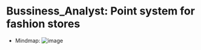 # Bussiness_Analyst: Point system for fashion stores
- Mindmap:
![image](https://github.com/chaukydang/Bussiness_Analyst/assets/94186949/147e74fc-7455-4353-b21a-63d1b52e1220)

